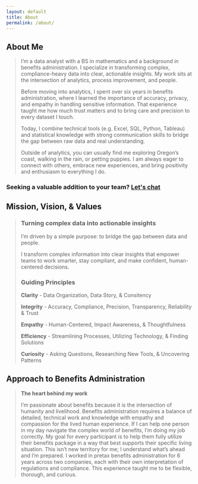 ```yaml
---
layout: default
title: About
permalink: /about/
---
```


## About Me

> I’m a data analyst with a BS in mathematics and a background in benefits administration. I specialize in transforming complex, compliance-heavy data into clear, actionable insights. My work sits at the intersection of analytics, process improvement, and people.
>
> Before moving into analytics, I spent over six years in benefits administration, where I learned the importance of accuracy, privacy, and empathy in handling sensitive information. That experience taught me how much trust matters and to bring care and precision to every dataset I touch.
>
> Today, I combine technical tools (e.g. Excel, SQL, Python, Tableau) and statistical knowledge with strong communication skills to bridge the gap between raw data and real understanding.
>
> Outside of analytics, you can usually find me exploring Oregon’s coast, walking in the rain, or petting puppies. I am always eager to connect with others, embrace new experiences, and bring positivity and enthusiasm to everything I do.
> 

### Seeking a **valuable addition** to your team? [Let's chat](contact.md)

## Mission, Vision, & Values

> ### Turning complex data into actionable insights
> 
> I’m driven by a simple purpose: to bridge the gap between data and people.
>
> I transform complex information into clear insights that empower teams to work smarter, stay compliant, and make confident, human-centered decisions.
>
> ### Guiding Principles
>
> **Clarity** - Data Organization, Data Story, & Consitency
>
> **Integrity** - Accuracy, Compliance, Precision, Transparency, Reliability & Trust
>
> **Empathy** - Human-Centered, Impact Awareness, & Thoughtfulness
>
> **Efficiency** - Streamlining Processes, Utilizing Technology, & Finding Solutions
>
> **Curiosity** - Asking Questions, Researching New Tools, & Uncovering Patterns
> 

## Approach to Benefits Administration

> **The heart behind my work**
> 
> I’m passionate about benefits because it is the intersection of humanity and livelihood. Benefits administration requires a balance of detailed, technical work and knowledge with empathy and compassion for the lived human experience. If I can help one person in my day navigate the complex world of benefits, I’m doing my job correctly. My goal for every participant is to help them fully utilize their benefits package in a way that best supports their specific living situation. This isn’t new territory for me; I understand what’s ahead and I’m prepared. I worked in pretax benefits administration for 6 years across two companies, each with their own interpretation of regulations and compliance. This experience taught me to be flexible, thorough, and curious.
>
